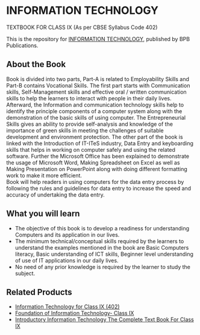 # INFORMATION TECHNOLOGY

TEXTBOOK FOR CLASS IX (As per CBSE Syllabus Code 402)

This is the repository for [INFORMATION TECHNOLOGY](https://in.bpbonline.com/products/information-technology?_pos=1&_sid=9339d9ff2&_ss=r), published by BPB Publications.

## About the Book
Book is divided into two parts, Part-A is related to Employability Skills and Part-B contains Vocational Skills. The first part starts with Communication skills, Self-Management skills and effective oral / written communication skills to help the learners to interact with people in their daily lives. Afterward, the Information and communication technology skills help to identify the principle components of a computer system along with the demonstration of the basic skills of using computer. The Entrepreneurial Skills gives an ability to provide self-analysis and knowledge of the importance of green skills in meeting the challenges of suitable development and environment protection. The other part of the book is linked with the Introduction of IT-ITeS industry, Data Entry and keyboarding skills that helps in working on computer safely and using the related software. Further the Microsoft Office has been explained to demonstrate the usage of Microsoft Word, Making Spreadsheet on Excel as well as Making Presentation on PowerPoint along with doing different formatting work to make it more efficient.  
Book will help readers in using computers for the data entry process by following the rules and guidelines for data entry to increase the speed and accuracy of undertaking the data entry.  
 
## What you will learn
* The objective of this book is to develop a readiness for understanding Computers and its application in our lives.
* The minimum technical/conceptual skills required by the learners to understand the examples mentioned in the book are Basic Computers literacy, Basic understanding of ICT skills, Beginner level understanding of use of IT applications in our daily lives.
* No need of any prior knowledge is required by the learner to study the subject.

## Related Products
* [Information Technology for Class IX (402)](https://in.bpbonline.com/products/information-technology-for-class-ix-402?_pos=6&_sid=31812082a&_ss=r)
* [Foundation of Information Technology- Class IX](https://in.bpbonline.com/products/foundation-of-information-technology-for-class-ix-by-prof-satish-jain-m-geetha?_pos=8&_sid=31812082a&_ss=r)
* [Introductory Information Technology The Complete Text Book For Class IX](https://in.bpbonline.com/products/introductory-information-technology-the-complete-text-book-for-class-ix-by-satish-jain-shashank-jain?_pos=9&_sid=31812082a&_ss=r)
